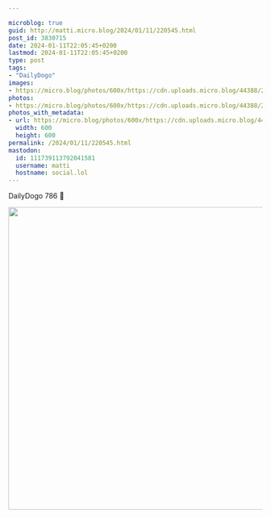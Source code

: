 ```yaml
---

microblog: true
guid: http://matti.micro.blog/2024/01/11/220545.html
post_id: 3830715
date: 2024-01-11T22:05:45+0200
lastmod: 2024-01-11T22:05:45+0200
type: post
tags:
- "DailyDogo"
images:
- https://micro.blog/photos/600x/https://cdn.uploads.micro.blog/44388/2024/7f04bd74a9cb4fb0ae4aebd758521fcf.jpg
photos:
- https://micro.blog/photos/600x/https://cdn.uploads.micro.blog/44388/2024/7f04bd74a9cb4fb0ae4aebd758521fcf.jpg
photos_with_metadata:
- url: https://micro.blog/photos/600x/https://cdn.uploads.micro.blog/44388/2024/7f04bd74a9cb4fb0ae4aebd758521fcf.jpg
  width: 600
  height: 600
permalink: /2024/01/11/220545.html
mastodon:
  id: 111739113792041581
  username: matti
  hostname: social.lol
---
```

DailyDogo 786 🐶

<img src="/media/uploads/2024/7f04bd74a9cb4fb0ae4aebd758521fcf.jpg" width="600" height="600" alt="" />
